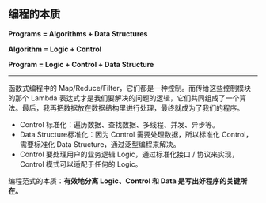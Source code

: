 ## 编程的本质
**Programs = Algorithms + Data Structures**

**Algorithm = Logic + Control**



**Program = Logic + Control + Data Structure**

****

函数式编程中的 Map/Reduce/Filter，它们都是一种控制。而传给这些控制模块的那个 Lambda 表达式才是我们要解决的问题的逻辑，它们共同组成了一个算法。最后，我再把数据放在数据结构里进行处理，最终就成为了我们的程序。



+ Control 标准化：遍历数据、查找数据、多线程、并发、异步等。
+ Data Structure标准化：因为 Control 需要处理数据，所以标准化 Control，需要标准化 Data Structure，通过泛型编程来解决。
+ Control 要处理用户的业务逻辑 Logic，通过标准化接口 / 协议来实现，Control 模式可以适配于任何的 Logic。



编程范式的本质：**有效地分离 Logic、Control 和 Data 是写出好程序的关键所在。**

